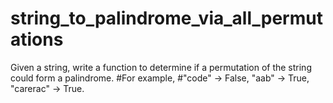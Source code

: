 # string_to_palindrome_via_all_permutations
Given a string, write a function to determine if a permutation of the string could form a palindrome.  #For example, #"code" -> False, "aab" -> True, "carerac" -> True.
